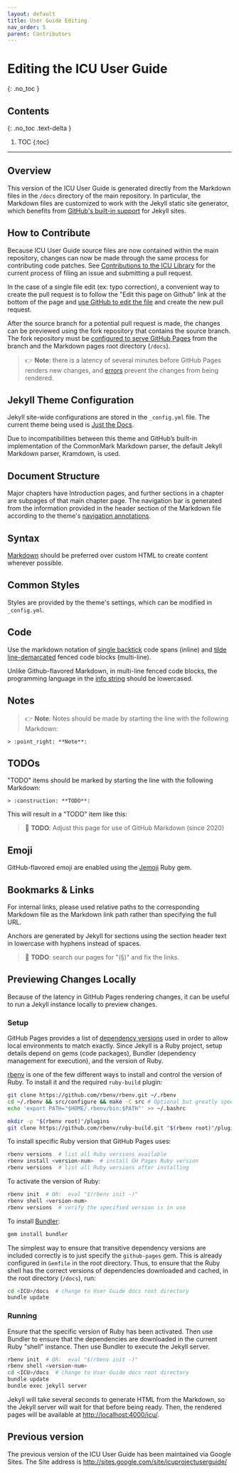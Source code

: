 ```yaml
---
layout: default
title: User Guide Editing
nav_order: 5
parent: Contributors
---
```

<!--
© 2020 and later: Unicode, Inc. and others.
License & terms of use: http://www.unicode.org/copyright.html
-->

# Editing the ICU User Guide
{: .no_toc }

## Contents
{: .no_toc .text-delta }

1. TOC
{:toc}

---

## Overview

This version of the ICU User Guide is generated directly from the Markdown
files in the `/docs` directory of the main repository. In particular, the
Markdown files are customized to work with the Jekyll static site generator,
which benefits from [GitHub's built-in support](https://docs.github.com/en/github/working-with-github-pages/setting-up-a-github-pages-site-with-jekyll)
for Jekyll sites.

## How to Contribute

Because ICU User Guide source files are now contained within the main
repository, changes can now be made through the same process for contributing 
code patches. See [Contributions to the ICU Library](constributions.md) for the
current process of filing an issue and submitting a pull request.

In the case of a single file edit (ex: typo correction), a convenient way to
create the pull request is to follow the "Edit this page on Github" link at
the bottom of the page and [use GitHub to edit the file](https://docs.github.com/en/github/managing-files-in-a-repository/editing-files-in-your-repository)
and create the new pull request.

After the source branch for a potential pull request is made, the changes can 
be previewed using the fork repository that contains the source branch.  The
fork repository must be [configured to serve GitHub Pages](https://docs.github.com/en/github/working-with-github-pages/configuring-a-publishing-source-for-your-github-pages-site#choosing-a-publishing-source)
from the branch and the Markdown pages root directory (`/docs`).
> :point_right: **Note**:  there is a
latency of several minutes before GitHub Pages renders new changes, and 
[errors](https://docs.github.com/en/github/working-with-github-pages/about-jekyll-build-errors-for-github-pages-sites)
prevent the changes from being rendered.

## Jekyll Theme Configuration

Jekyll site-wide configurations are stored
in the `_config.yml` file. The current theme being used is
[Just the Docs](https://pmarsceill.github.io/just-the-docs/).

Due to incompatibilities between this theme and GitHub’s built-in implementation of the
CommonMark Markdown parser, the default Jekyll Markdown parser, Kramdown, is
used.

## Document Structure

Major chapters have Introduction pages, and further sections in a chapter are
subpages of that main chapter page. The navigation bar is generated from the
information provided in the header section of the Markdown file according to
the theme's [navigation annotations](https://pmarsceill.github.io/just-the-docs/docs/navigation-structure/).

## Syntax

[Markdown](https://kramdown.gettalong.org/syntax.html) should be preferred over custom
HTML to create content wherever possible.

## Common Styles

Styles are provided by the theme's settings, which can be modified in `_config.yml`.

## Code

Use the markdown notation of [single backtick](https://kramdown.gettalong.org/quickref.html#inline-code)
code spans (inline) and [tilde line-demarcated](https://kramdown.gettalong.org/quickref.html#code-blocks)
fenced code blocks (multi-line).

Unlike Github-flavored Markdown, in multi-line fenced code
blocks, the programming language in the [info string](https://spec.commonmark.org/0.29/#info-string)
should be lowercased.

## Notes

> :point_right: **Note**: Notes should be made by starting the line with the
following Markdown:

~~~
> :point_right: **Note**:
~~~

## TODOs

"TODO" items should be marked by starting the line with the
following Markdown:

~~~
> :construction: **TODO**:
~~~

This will result in a "TODO" item like this:

> :construction: **TODO**: Adjust this page for use of GitHub Markdown (since 2020)

## Emoji

GitHub-flavored emoji are enabled using the
[Jemoji](https://github.com/jekyll/jemoji) Ruby gem.

## Bookmarks & Links

For internal links, please used relative paths to the corresponding Markdown 
file as the Markdown link path rather than specifying the full URL.

Anchors are generated by Jekyll for sections using the section header text in
lowercase with hyphens instead of spaces.

> :construction: **TODO**: search our pages for "(§)" and fix the links.

## Previewing Changes Locally

Because of the latency in GitHub Pages rendering changes, it can be useful to 
run a Jekyll instance locally to preview changes.

### Setup

GitHub Pages provides a list of
[dependency versions](https://pages.github.com/versions/) used in order
to allow local environments to match exactly. Since Jekyll is a Ruby project,
setup details depend on gems (code packages), Bundler (dependency management for
execution), and the version of Ruby.

[rbenv](https://www.ruby-lang.org/en/documentation/installation/#rbenv) is one
of the few different ways to install and control the version of Ruby.  To 
install it and the required `ruby-build` plugin:
```bash
git clone https://github.com/rbenv/rbenv.git ~/.rbenv
cd ~/.rbenv && src/configure && make -C src # Optional but greatly speeds up certain operations
echo 'export PATH="$HOME/.rbenv/bin:$PATH"' >> ~/.bashrc
```
```bash
mkdir -p "$(rbenv root)"/plugins
git clone https://github.com/rbenv/ruby-build.git "$(rbenv root)"/plugins/ruby-build
```

To install specific Ruby version that GitHub Pages uses:
```bash
rbenv versions  # list all Ruby versions available
rbenv install <version-num>  # install GH Pages Ruby version
rbenv versions  # list all Ruby versions after installing
```

To activate the version of Ruby:
```bash
rbenv init  # OR:  eval "$(rbenv init -)"
rbenv shell <version-num>
rbenv versions  # verify the specified version is in use
```

To install [Bundler](https://bundler.io/):
```bash
gem install bundler
```

The simplest way to ensure that
transitive dependency versions are included correctly is to just specify the
`github-pages` gem. This is already configured in `Gemfile` in the root
directory. Thus, to ensure that the Ruby shell has the correct versions of
dependencies downloaded and cached, in the root directory (`/docs`), run:
```bash
cd <ICU>/docs  # change to User Guide docs root directory
bundle update
```

### Running

Ensure that the specific version of Ruby has been activated. Then use Bundler
to ensure that the dependencies are downloaded in the current Ruby "shell"
instance.  Then use Bundler to execute the Jekyll server.
```bash
rbenv init  # OR:  eval "$(rbenv init -)"
rbenv shell <version-num>
cd <ICU>/docs  # change to User Guide docs root directory
bundle update
bundle exec jekyll server
```

Jekyll will take several seconds to generate HTML from the Markdown, so the
Jekyll server will wait for that before being ready. Then, the rendered pages
will be available at <http://localhost:4000/icu/>.

## Previous version

The previous version of the ICU User Guide has been maintained via Google Sites. The Site
address is <http://sites.google.com/site/icuprojectuserguide/>
